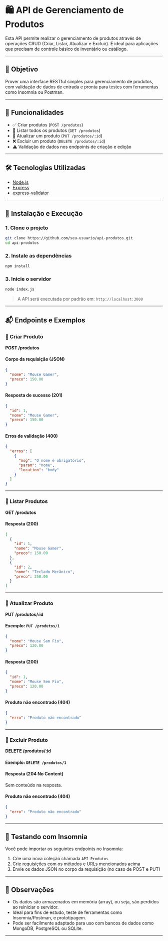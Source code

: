 # 🛍️ API de Gerenciamento de Produtos

Esta API permite realizar o gerenciamento de produtos através de operações CRUD (Criar, Listar, Atualizar e Excluir). É ideal para aplicações que precisam de controle básico de inventário ou catálogo.

---

## 🎯 Objetivo

Prover uma interface RESTful simples para gerenciamento de produtos, com validação de dados de entrada e pronta para testes com ferramentas como Insomnia ou Postman.

---

## 🚀 Funcionalidades

- ✅ Criar produtos (`POST /produtos`)
- 📃 Listar todos os produtos (`GET /produtos`)
- 📝 Atualizar um produto (`PUT /produtos/:id`)
- ❌ Excluir um produto (`DELETE /produtos/:id`)
- ⚠️ Validação de dados nos endpoints de criação e edição

---

## 🛠️ Tecnologias Utilizadas

- [Node.js](https://nodejs.org/)
- [Express](https://expressjs.com/)
- [express-validator](https://express-validator.github.io/docs/)

---

## 💾 Instalação e Execução

### 1. Clone o projeto

```bash
git clone https://github.com/seu-usuario/api-produtos.git
cd api-produtos
```

### 2. Instale as dependências

```bash
npm install
```

### 3. Inicie o servidor

```bash
node index.js
```

> A API será executada por padrão em: `http://localhost:3000`

---

## 📬 Endpoints e Exemplos

### 🔸 Criar Produto

**POST /produtos**

#### Corpo da requisição (JSON)

```json
{
  "nome": "Mouse Gamer",
  "preco": 150.00
}
```

#### Resposta de sucesso (201)

```json
{
  "id": 1,
  "nome": "Mouse Gamer",
  "preco": 150.00
}
```

#### Erros de validação (400)

```json
{
  "erros": [
    {
      "msg": "O nome é obrigatório",
      "param": "nome",
      "location": "body"
    }
  ]
}
```

---

### 🔹 Listar Produtos

**GET /produtos**

#### Resposta (200)

```json
[
  {
    "id": 1,
    "nome": "Mouse Gamer",
    "preco": 150.00
  },
  {
    "id": 2,
    "nome": "Teclado Mecânico",
    "preco": 250.00
  }
]
```

---

### 🔸 Atualizar Produto

**PUT /produtos/:id**

#### Exemplo: `PUT /produtos/1`

```json
{
  "nome": "Mouse Sem Fio",
  "preco": 120.00
}
```

#### Resposta (200)

```json
{
  "id": 1,
  "nome": "Mouse Sem Fio",
  "preco": 120.00
}
```

#### Produto não encontrado (404)

```json
{
  "erro": "Produto não encontrado"
}
```

---

### 🔹 Excluir Produto

**DELETE /produtos/:id**

#### Exemplo: `DELETE /produtos/1`

#### Resposta (204 No Content)

Sem conteúdo na resposta.

#### Produto não encontrado (404)

```json
{
  "erro": "Produto não encontrado"
}
```

---

## 🧪 Testando com Insomnia

Você pode importar os seguintes endpoints no Insomnia:

1. Crie uma nova coleção chamada `API Produtos`
2. Crie requisições com os métodos e URLs mencionados acima
3. Envie os dados JSON no corpo da requisição (no caso de POST e PUT)

---

## 📌 Observações

- Os dados são armazenados em memória (array), ou seja, são perdidos ao reiniciar o servidor.
- Ideal para fins de estudo, teste de ferramentas como Insomnia/Postman, e prototipagem.
- Pode ser facilmente adaptado para uso com bancos de dados como MongoDB, PostgreSQL ou SQLite.

---
